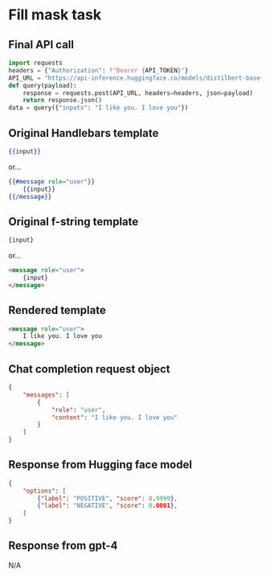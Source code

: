 # Fill mask task

## Final API call

```python
import requests
headers = {"Authorization": f"Bearer {API_TOKEN}"}
API_URL = "https://api-inference.huggingface.co/models/distilbert-base-uncased-finetuned-sst-2-english"
def query(payload):
    response = requests.post(API_URL, headers=headers, json=payload)
    return response.json()
data = query({"inputs": "I like you. I love you"})
```

## Original Handlebars template

```handlebars
{{input}}
```

or...

```handlebars
{{#message role="user"}}
    {{input}}
{{/message}}
```

## Original f-string template

```html
{input}
```

or...

```html
<message role="user">
    {input}
</message>
```

## Rendered template

```html
<message role="user">
    I like you. I love you
</message>
```

## Chat completion request object

```json
{
    "messages": [
        {
            "role": "user",
            "content": "I like you. I love you"
        }
    ]
}
```

## Response from Hugging face model

```json
{
    "options": [
        {"label": "POSITIVE", "score": 0.9999},
        {"label": "NEGATIVE", "score": 0.0001},
    ]
}
```

## Response from gpt-4

N/A